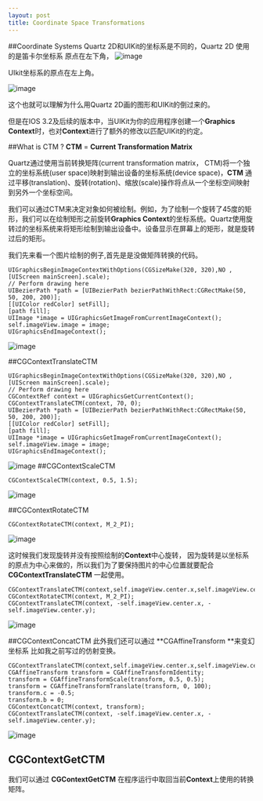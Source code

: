 ```yaml
---
layout: post
title: Coordinate Space Transformations
---
```


##Coordinate Systems
Quartz 2D和UIKit的坐标系是不同的，Quartz 2D 使用的是笛卡尔坐标系 原点在左下角，
![image](http://sipdar.github.io/image/2014/03/16/Quartz2DCoordinate.png)

UIkit坐标系的原点在左上角。

![image](http://sipdar.github.io/image/2014/03/16/native_coordinate_system.jpg)

 这个也就可以理解为什么用Quartz 2D画的图形和UIKit的倒过来的。
 
 但是在IOS 3.2及后续的版本中，当UIKit为你的应用程序创建一个**Graphics Context**时，也对**Context**进行了额外的修改以匹配UIKit的约定。

##What is CTM ?
**CTM** = **Current Transformation Matrix**

Quartz通过使用当前转换矩阵(current transformation matrix， CTM)将一个独立的坐标系统(user space)映射到输出设备的坐标系统(device space)，**CTM** 通过平移(translation)、旋转(rotation)、缩放(scale)操作将点从一个坐标空间映射到另外一个坐标空间。

我们可以通过CTM来决定对象如何被绘制。例如，为了绘制一个旋转了45度的矩形，我们可以在绘制矩形之前旋转**Graphics Context**的坐标系统。Quartz使用旋转过的坐标系统来将矩形绘制到输出设备中。设备显示在屏幕上的矩形，就是旋转过后的矩形。

我们先来看一个图片绘制的例子,首先是是没做矩阵转换的代码。

	UIGraphicsBeginImageContextWithOptions(CGSizeMake(320, 320),NO ,[UIScreen mainScreen].scale);
	// Perform drawing here
	UIBezierPath *path = [UIBezierPath bezierPathWithRect:CGRectMake(50, 50, 200, 200)];
	[[UIColor redColor] setFill];
	[path fill];
	UIImage *image = UIGraphicsGetImageFromCurrentImageContext();
	self.imageView.image = image;
	UIGraphicsEndImageContext();

![image](http://sipdar.github.io/image/2014/03/16/CTM_Original.png)


##CGContextTranslateCTM

	UIGraphicsBeginImageContextWithOptions(CGSizeMake(320, 320),NO ,[UIScreen mainScreen].scale);
	// Perform drawing here
	CGContextRef context = UIGraphicsGetCurrentContext();
	CGContextTranslateCTM(context, 70, 0);
	UIBezierPath *path = [UIBezierPath bezierPathWithRect:CGRectMake(50, 50, 200, 200)];
	[[UIColor redColor] setFill];
	[path fill];
	UIImage *image = UIGraphicsGetImageFromCurrentImageContext();
	self.imageView.image = image;
	UIGraphicsEndImageContext();

![image](http://sipdar.github.io/image/2014/03/16/CTM_Translate.png)
##CGContextScaleCTM

	CGContextScaleCTM(context, 0.5, 1.5);
	
![image](http://sipdar.github.io/image/2014/03/16/CTM_Scale.png)

##CGContextRotateCTM

	CGContextRotateCTM(context, M_2_PI);
	
![image](http://sipdar.github.io/image/2014/03/16/CTM_Rotate.png)

这时候我们发现旋转并没有按照绘制的**Context**中心旋转， 因为旋转是以坐标系的原点为中心来做的，所以我们为了要保持图片的中心位置就要配合 **CGContextTranslateCTM** 一起使用。

	CGContextTranslateCTM(context,self.imageView.center.x,self.imageView.center.y);
	CGContextRotateCTM(context, M_2_PI);
	CGContextTranslateCTM(context, -self.imageView.center.x, -self.imageView.center.y);

![image](http://sipdar.github.io/image/2014/03/16/CTM_Rotate_withCenter.png)

##CGContextConcatCTM
此外我们还可以通过 **CGAffineTransform **来变幻坐标系 比如我之前写过的仿射变换。


	CGContextTranslateCTM(context,self.imageView.center.x,self.imageView.center.y);
	CGAffineTransform transform = CGAffineTransformIdentity;
	transform = CGAffineTransformScale(transform, 0.5, 0.5);
	transform = CGAffineTransformTranslate(transform, 0, 100);
	transform.c = -0.5;
	transform.b = 0;
	CGContextConcatCTM(context, transform);
	CGContextTranslateCTM(context, -self.imageView.center.x, -self.imageView.center.y);

![image](http://sipdar.github.io/image/2014/03/16/CTM_Transform.png)


## CGContextGetCTM
我们可以通过 **CGContextGetCTM** 在程序运行中取回当前**Context**上使用的转换矩阵。
